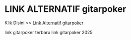 # LINK ALTERNATIF gitarpoker

Klik Disini >> <a href="https://linksto.pages.dev/">Link Alternatif gitarpoker </a>

link gitarpoker terbaru
link gitarpoker 2025